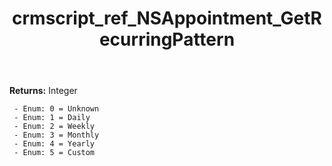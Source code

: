 ﻿---
title: crmscript_ref_NSAppointment_GetRecurringPattern
description: Integer NSAppointment.GetRecurringPattern()
intellisense: NSAppointment.GetRecurringPattern
keywords: NSAppointment, GetRecurringPattern
so.topic: reference
---



**Returns:** Integer

     - Enum: 0 = Unknown 
     - Enum: 1 = Daily 
     - Enum: 2 = Weekly 
     - Enum: 3 = Monthly 
     - Enum: 4 = Yearly 
     - Enum: 5 = Custom 


